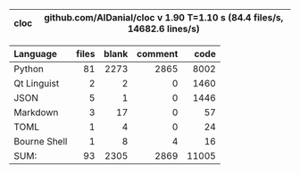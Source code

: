 
cloc|github.com/AlDanial/cloc v 1.90  T=1.10 s (84.4 files/s, 14682.6 lines/s)
--- | ---

Language|files|blank|comment|code
:-------|-------:|-------:|-------:|-------:
Python|81|2273|2865|8002
Qt Linguist|2|2|0|1460
JSON|5|1|0|1446
Markdown|3|17|0|57
TOML|1|4|0|24
Bourne Shell|1|8|4|16
SUM:|93|2305|2869|11005
